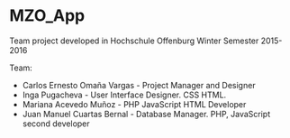 # MZO_App
Team project developed in Hochschule Offenburg Winter Semester 2015-2016

Team:
- Carlos Ernesto Omaña Vargas   - Project Manager and Designer
- Inga Pugacheva                - User Interface Designer. CSS HTML.
- Mariana Acevedo Muñoz         - PHP JavaScript HTML Developer
- Juan Manuel Cuartas Bernal    - Database Manager. PHP, JavaScript second developer
